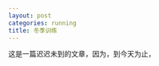 ```yaml
---
layout: post
categories: running
title: 冬季训练
---
```


这是一篇迟迟未到的文章，因为，到今天为止，
<!--stackedit_data:
eyJoaXN0b3J5IjpbMTY5MTQ0ODI0NV19
-->